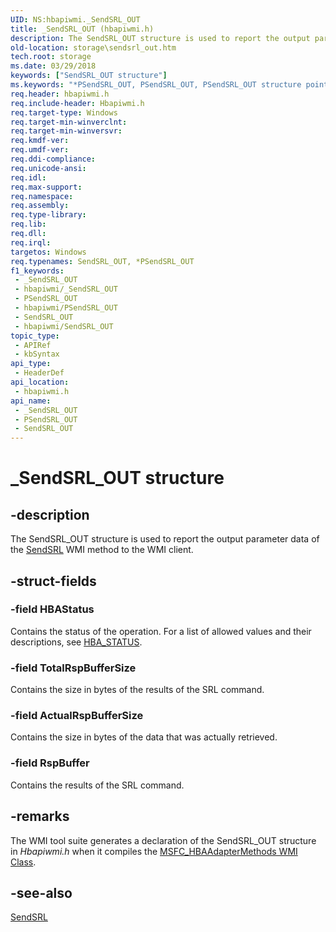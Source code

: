 ```yaml
---
UID: NS:hbapiwmi._SendSRL_OUT
title: _SendSRL_OUT (hbapiwmi.h)
description: The SendSRL_OUT structure is used to report the output parameter data of the SendSRL WMI method to the WMI client.
old-location: storage\sendsrl_out.htm
tech.root: storage
ms.date: 03/29/2018
keywords: ["SendSRL_OUT structure"]
ms.keywords: "*PSendSRL_OUT, PSendSRL_OUT, PSendSRL_OUT structure pointer [Storage Devices], SendSRL_OUT, SendSRL_OUT structure [Storage Devices], _SendSRL_OUT, hbapiwmi/PSendSRL_OUT, hbapiwmi/SendSRL_OUT, storage.sendsrl_out, structs-Fibre_4cef4091-719d-457e-aeca-d3ab10b23344.xml"
req.header: hbapiwmi.h
req.include-header: Hbapiwmi.h
req.target-type: Windows
req.target-min-winverclnt: 
req.target-min-winversvr: 
req.kmdf-ver: 
req.umdf-ver: 
req.ddi-compliance: 
req.unicode-ansi: 
req.idl: 
req.max-support: 
req.namespace: 
req.assembly: 
req.type-library: 
req.lib: 
req.dll: 
req.irql: 
targetos: Windows
req.typenames: SendSRL_OUT, *PSendSRL_OUT
f1_keywords:
 - _SendSRL_OUT
 - hbapiwmi/_SendSRL_OUT
 - PSendSRL_OUT
 - hbapiwmi/PSendSRL_OUT
 - SendSRL_OUT
 - hbapiwmi/SendSRL_OUT
topic_type:
 - APIRef
 - kbSyntax
api_type:
 - HeaderDef
api_location:
 - hbapiwmi.h
api_name:
 - _SendSRL_OUT
 - PSendSRL_OUT
 - SendSRL_OUT
---
```


# _SendSRL_OUT structure


## -description

The SendSRL_OUT structure is used to report the output parameter data of the <a href="/windows-hardware/drivers/storage/sendsrl">SendSRL</a> WMI method to the WMI client.

## -struct-fields

### -field HBAStatus

Contains the status of the operation. For a list of allowed values and their descriptions, see <a href="/windows-hardware/drivers/storage/hba-status">HBA_STATUS</a>.

### -field TotalRspBufferSize

Contains the size in bytes of the results of the SRL command.

### -field ActualRspBufferSize

Contains the size in bytes of the data that was actually retrieved.

### -field RspBuffer

Contains the results of the SRL command.

## -remarks

The WMI tool suite generates a declaration of the SendSRL_OUT structure in <i>Hbapiwmi.h </i>when it compiles the <a href="/windows-hardware/drivers/storage/msfc-hbaadaptermethods-wmi-class">MSFC_HBAAdapterMethods WMI Class</a>.

## -see-also

<a href="/windows-hardware/drivers/storage/sendsrl">SendSRL</a>

